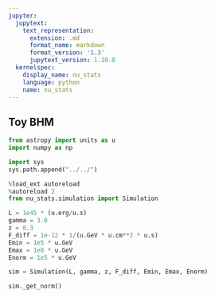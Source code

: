 ```yaml
---
jupyter:
  jupytext:
    text_representation:
      extension: .md
      format_name: markdown
      format_version: '1.3'
      jupytext_version: 1.10.0
  kernelspec:
    display_name: nu_stats
    language: python
    name: nu_stats
---
```


## Toy BHM

```python
from astropy import units as u
import numpy as np

import sys
sys.path.append("../../")

%load_ext autoreload
%autoreload 2
from nu_stats.simulation import Simulation
```

```python
L = 1e45 * (u.erg/u.s)
gamma = 3.0
z = 0.3
F_diff = 1e-12 * 1/(u.GeV * u.cm**2 * u.s)
Emin = 1e5 * u.GeV
Emax = 1e8 * u.GeV
Enorm = 1e5 * u.GeV
```

```python
sim = Simulation(L, gamma, z, F_diff, Emin, Emax, Enorm)
```

```python
sim._get_norm()
```

```python

```
